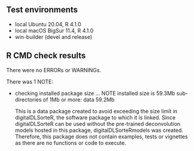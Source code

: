 ## Test environments
* local Ubuntu 20.04, R 4.1.0
* local macOS BigSur 11.4, R 4.1.0
* win-builder (devel and release)

## R CMD check results
There were no ERRORs or WARNINGs.

There was 1 NOTE:

* checking installed package size ... NOTE
    installed size is 59.3Mb
    sub-directories of 1Mb or more:
      data  59.2Mb

  This is a data package created to avoid exceeding the size limit in 
  digitalDLSorteR, the software package to which it is linked. Since 
  digitalDLSorteR can be used without the pre-trained deconvolution models 
  hosted in this package, digitalDLSorteRmodels was created. Therefore, this 
  package does not contain examples, tests or vignettes as there are no 
  functions or code to execute.
